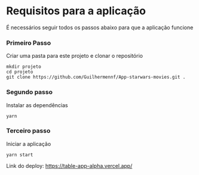 # Requisitos para a aplicação

É necessários seguir todos os passos abaixo para que a aplicação funcione

### Primeiro Passo

Criar uma pasta para este projeto e clonar o repositório

```
mkdir projeto
cd projeto
git clone https://github.com/Guilhermennf/App-starwars-movies.git .
```

### Segundo passo

Instalar as dependências

```
yarn
```

### Terceiro passo

Iniciar a aplicação

```
yarn start
```

Link do deploy: https://table-app-alpha.vercel.app/
